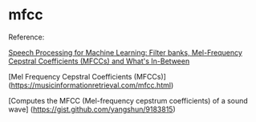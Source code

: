# mfcc

Reference:

[Speech Processing for Machine Learning: Filter banks, Mel-Frequency Cepstral Coefficients (MFCCs) and What's In-Between ](http://haythamfayek.com/2016/04/21/speech-processing-for-machine-learning.html)

[Mel Frequency Cepstral Coefficients (MFCCs)] (https://musicinformationretrieval.com/mfcc.html)

[Computes the MFCC (Mel-frequency cepstrum coefficients) of a sound wave] (https://gist.github.com/yangshun/9183815)
